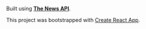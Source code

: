 Built using [**The News API**](https://newsapi.org/).

This project was bootstrapped with [Create React App](https://github.com/facebook/create-react-app).
